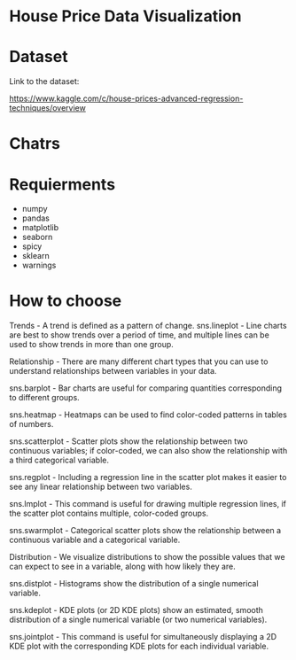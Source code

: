 # House Price Data Visualization

# Dataset

Link to the dataset:

https://www.kaggle.com/c/house-prices-advanced-regression-techniques/overview

# Chatrs

# Requierments

- numpy
- pandas
- matplotlib
- seaborn
- spicy
- sklearn
- warnings

# How to choose

Trends - A trend is defined as a pattern of change.
sns.lineplot - Line charts are best to show trends over a period of time, and multiple lines can be used to show trends in more than one group.

Relationship - There are many different chart types that you can use to understand relationships between variables in your data.

sns.barplot - Bar charts are useful for comparing quantities corresponding to different groups.

sns.heatmap - Heatmaps can be used to find color-coded patterns in tables of numbers.

sns.scatterplot - Scatter plots show the relationship between two continuous variables; if color-coded, we can also show the relationship with a third categorical variable.

sns.regplot - Including a regression line in the scatter plot makes it easier to see any linear relationship between two variables.

sns.lmplot - This command is useful for drawing multiple regression lines, if the scatter plot contains multiple, color-coded groups.

sns.swarmplot - Categorical scatter plots show the relationship between a continuous variable and a categorical variable.

Distribution - We visualize distributions to show the possible values that we can expect to see in a variable, along with how likely they are.

sns.distplot - Histograms show the distribution of a single numerical variable.

sns.kdeplot - KDE plots (or 2D KDE plots) show an estimated, smooth distribution of a single numerical variable (or two numerical variables).

sns.jointplot - This command is useful for simultaneously displaying a 2D KDE plot with the corresponding KDE plots for each individual variable.
